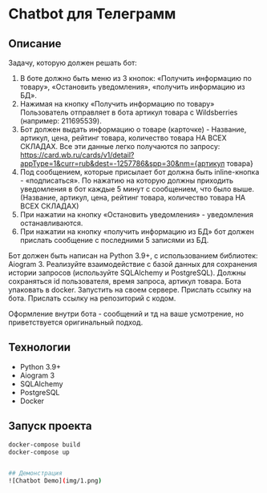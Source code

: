 # Chatbot для Телеграмм

## Описание
Задачу, которую должен решать бот:
1. В боте должно быть меню из 3 кнопок: «Получить информацию по товару», «Остановить уведомления», «получить информацию из БД».
2. Нажимая на кнопку «Получить информацию по товару» Пользователь отправляет в бота артикул товара с Wildsberries (например: 211695539).
3. Бот должен выдать информацию о товаре (карточке) - Название, артикул, цена, рейтинг товара, количество товара НА ВСЕХ СКЛАДАХ.
Все эти данные легко получаются по запросу: https://card.wb.ru/cards/v1/detail?appType=1&curr=rub&dest=-1257786&spp=30&nm={артикул товара}
4. Под сообщением, которые присылает бот должна быть inline-кнопка - «подписаться». По нажатию на которую должны приходить уведомления в бот каждые 5 минут с сообщением, что было выше. (Название, артикул, цена, рейтинг товара, количество товара НА ВСЕХ СКЛАДАХ)
5. При нажатии на кнопку «Остановить уведомления» - уведомления останавливаются.
6. При нажатии на кнопку «получить информацию из БД» бот должен прислать сообщение с последними 5 записями из БД.

Бот должен быть написан на Python 3.9+, с использованием библиотек: Aiogram 3. Реализуйте взаимодействие с базой данных для сохранения истории запросов (используйте SQLAlchemy и PostgreSQL). Должны сохраняться id пользователя, время запроса, артикул товара. Бота упаковать в docker. Запустить на своем сервере. Прислать ссылку на бота. Прислать ссылку на репозиторий с кодом.

Оформление внутри бота - сообщений и тд на ваше усмотрение, но приветствуется оригинальный подход.

## Технологии
- Python 3.9+
- Aiogram 3
- SQLAlchemy
- PostgreSQL
- Docker


## Запуск проекта
```bash
docker-compose build
docker-compose up


## Демонстрация
![Chatbot Demo](img/1.png)
